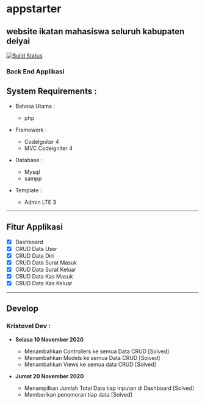 # appstarter

## website ikatan mahasiswa seluruh kabupaten deiyai

[![Build Status](https://github.com/kristoveledoway/appstarter)](https://github.com/kristoveledoway/appstarter)

### Back End Applikasi

## System Requirements :

- Bahasa Utama :

  - php

- Framework :
  - CodeIgniter 4
  - MVC Codeigniter 4
- Database :

  - Mysql
  - xampp

- Template :
  - Admin LTE 3

---

## Fitur Applikasi

- [x] Dashboard
- [x] CRUD Data User
- [x] CRUD Data Diri
- [x] CRUD Data Surat Masuk
- [x] CRUD Data Surat Keluar
- [x] CRUD Data Kas Masuk
- [x] CRUD Data Kas Keluar

---

## Develop

### Kristovel Dev :

- **Selasa 10 November 2020**

  - Menambahkan Controllers ke semua Data CRUD [Solved]
  - Menambahkan Models ke semua Data CRUD [Solved]
  - Menambahkan Views ke semua data CRUD [Solved]

- **Jumat 20 November 2020**
  - Menampilkan Jumlah Total Data tiap Inputan di Dashboard [Solved]
  - Memberikan penomoran tiap data [Solved]
